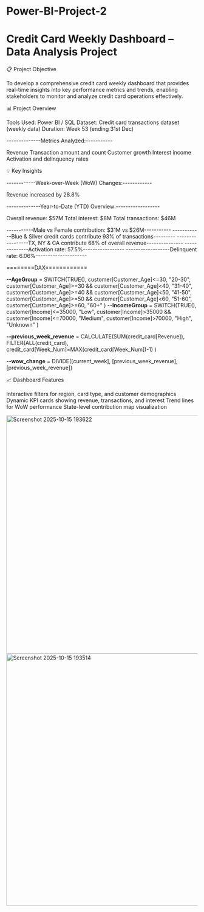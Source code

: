 # Power-BI-Project-2

# Credit Card Weekly Dashboard – Data Analysis Project

📋 Project Objective

To develop a comprehensive credit card weekly dashboard that provides real-time insights into key performance metrics and trends, enabling stakeholders to monitor and analyze credit card operations effectively.

📊 Project Overview

Tools Used: Power BI / SQL 
Dataset: Credit card transactions dataset (weekly data)
Duration: Week 53 (ending 31st Dec)

--------------Metrics Analyzed:-----------

Revenue
Transaction amount and count
Customer growth
Interest income
Activation and delinquency rates

💡 Key Insights

------------Week-over-Week (WoW) Changes:------------

Revenue increased by 28.8%

--------------Year-to-Date (YTD) Overview:------------------

Overall revenue: $57M
Total interest: $8M
Total transactions: $46M

-----------Male vs Female contribution: $31M vs $26M-----------
------------Blue & Silver credit cards contribute 93% of transactions---------
-----------------TX, NY & CA contribute 68% of overall revenue---------------
--------------Activation rate: 57.5%-----------------
------------------Delinquent rate: 6.06%---------------------

========DAX============

**--AgeGroup** = SWITCH(TRUE(),
 customer[Customer_Age]<=30, "20-30",
 customer[Customer_Age]>=30 && customer[Customer_Age]<40, "31-40",
 customer[Customer_Age]>=40 && customer[Customer_Age]<50, "41-50",
 customer[Customer_Age]>=50 && customer[Customer_Age]<60, "51-60",
 customer[Customer_Age]>=60, "60+"
)
**--IncomeGroup** = SWITCH(TRUE(),
 customer[Income]<=35000, "Low",
 customer[Income]>35000 && customer[Income]<=70000, "Medium",
 customer[Income]>70000, "High", "Unknown"
)

**--previous_week_revenue** = CALCULATE(SUM(credit_card[Revenue]),
 FILTER(ALL(credit_card), credit_card[Week_Num]=MAX(credit_card[Week_Num])-1)
)

**--wow_change** = DIVIDE([current_week], [previous_week_revenue], [previous_week_revenue])


📈 Dashboard Features

Interactive filters for region, card type, and customer demographics
Dynamic KPI cards showing revenue, transactions, and interest
Trend lines for WoW performance
State-level contribution map visualization


<img width="1365" height="627" alt="Screenshot 2025-10-15 193622" src="https://github.com/user-attachments/assets/c968e1d0-67dc-4733-a5d8-85b57ff58d38" />

<img width="1364" height="663" alt="Screenshot 2025-10-15 193514" src="https://github.com/user-attachments/assets/54e0ceb2-1d7d-4e0e-a280-0e7b90a2bb4f" />

